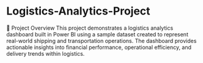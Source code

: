 # Logistics-Analytics-Project
📌 Project Overview  This project demonstrates a logistics analytics dashboard built in Power BI using a sample dataset created to represent real-world shipping and transportation operations. The dashboard provides actionable insights into financial performance, operational efficiency, and delivery trends within logistics.
